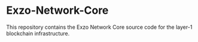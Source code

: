 # Exzo-Network-Core
This repository contains the Exzo Network Core source code for the layer-1 blockchain infrastructure.
